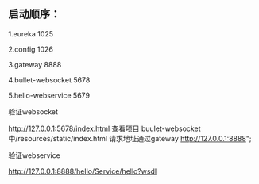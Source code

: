 ## 启动顺序：

1.eureka 1025

2.config 1026

3.gateway 8888

4.bullet-websocket 5678

5.hello-webservice 5679

验证websocket

http://127.0.0.1:5678/index.html
查看项目 buulet-websocket 中/resources/static/index.html
请求地址通过gateway http://127.0.0.1:8888";


验证webservice

http://127.0.0.1:8888/hello/Service/hello?wsdl



